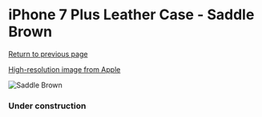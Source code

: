 # iPhone 7 Plus Leather Case - Saddle Brown

[Return to previous page](/iphone_7)

[High-resolution image from Apple](https://store.storeimages.cdn-apple.com/8756/as-images.apple.com/is/MMYF2?wid=4500&hei=4500&fmt=png)

<div style="width: 384px"><img src="/everysource/MMYF2.png" alt="Saddle Brown"></div>

### Under construction
